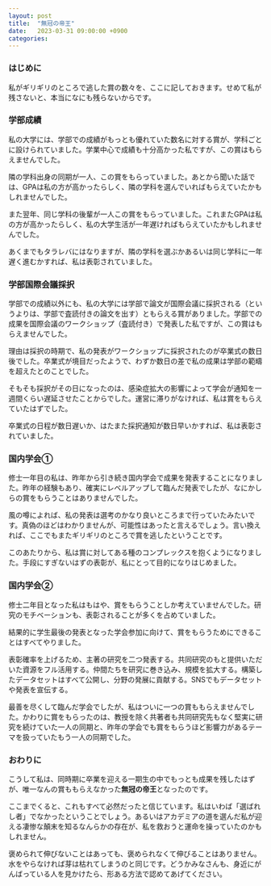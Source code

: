 ```yaml
---
layout: post
title:  "無冠の帝王"
date:   2023-03-31 09:00:00 +0900
categories: 
---
```


### はじめに

私がギリギリのところで逃した賞の数々を、ここに記しておきます。せめて私が残さないと、本当になにも残らないからです。

### 学部成績

私の大学には、学部での成績がもっとも優れていた数名に対する賞が、学科ごとに設けられていました。学業中心で成績も十分高かった私ですが、この賞はもらえませんでした。

隣の学科出身の同期が一人、この賞をもらっていました。あとから聞いた話では、GPAは私の方が高かったらしく、隣の学科を選んでいればもらえていたかもしれませんでした。

また翌年、同じ学科の後輩が一人この賞をもらっていました。これまたGPAは私の方が高かったらしく、私の大学生活が一年遅ければもらえていたかもしれませんでした。

あくまでもタラレバにはなりますが、隣の学科を選ぶかあるいは同じ学科に一年遅く進むかすれば、私は表彰されていました。

### 学部国際会議採択

学部での成績以外にも、私の大学には学部で論文が国際会議に採択される（というよりは、学部で査読付きの論文を出す）ともらえる賞がありました。学部での成果を国際会議のワークショップ（査読付き）で発表した私ですが、この賞はもらえませんでした。

理由は採択の時期で、私の発表がワークショップに採択されたのが卒業式の数日後でした。卒業式が境目だったようで、わずか数日の差で私の成果は学部の範疇を超えたとのことでした。

そもそも採択がその日になったのは、感染症拡大の影響によって学会が通知を一週間くらい遅延させたことからでした。運営に滞りがなければ、私は賞をもらえていたはずでした。

卒業式の日程が数日遅いか、はたまた採択通知が数日早いかすれば、私は表彰されていました。

### 国内学会①

修士一年目の私は、昨年から引き続き国内学会で成果を発表することになりました。昨年の経験もあり、確実にレベルアップして臨んだ発表でしたが、なにかしらの賞をもらうことはありませんでした。

風の噂によれば、私の発表は選考のかなり良いところまで行っていたみたいです。真偽のほどはわかりませんが、可能性はあったと言えるでしょう。言い換えれば、ここでもまたギリギリのところで賞を逃したということです。

このあたりから、私は賞に対してある種のコンプレックスを抱くようになりました。手段にすぎないはずの表彰が、私にとって目的になりはじめました。

### 国内学会②

修士二年目となった私はもはや、賞をもらうことしか考えていませんでした。研究のモチベーションも、表彰されることが多くを占めていました。

結果的に学生最後の発表となった学会参加に向けて、賞をもらうためにできることはすべてやりました。

表彰確率を上げるため、主著の研究を二つ発表する。共同研究のもと提供いただいた資源をフル活用する。仲間たちを研究に巻き込み、規模を拡大する。構築したデータセットはすべて公開し、分野の発展に貢献する。SNSでもデータセットや発表を宣伝する。

最善を尽くして臨んだ学会でしたが、私はついに一つの賞ももらえませんでした。かわりに賞をもらったのは、教授を除く共著者も共同研究先もなく堅実に研究を続けていた一人の同期と、昨年の学会でも賞をもらうほど影響力があるテーマを扱っていたもう一人の同期でした。

### おわりに

こうして私は、同時期に卒業を迎える一期生の中でもっとも成果を残したはずが、唯一なんの賞ももらえなかった**無冠の帝王**となったのです。

ここまでくると、これもすべて必然だったと信じています。私はいわば「選ばれし者」でなかったということでしょう。あるいはアカデミアの道を選んだ私が迎える凄惨な顛末を知るなんらかの存在が、私を救おうと運命を操っていたのかもしれません。

褒められて伸びないことはあっても、褒められなくて伸びることはありません。水をやらなければ芽は枯れてしまうのと同じです。どうかみなさんも、身近にがんばっている人を見かけたら、形ある方法で認めてあげてください。
